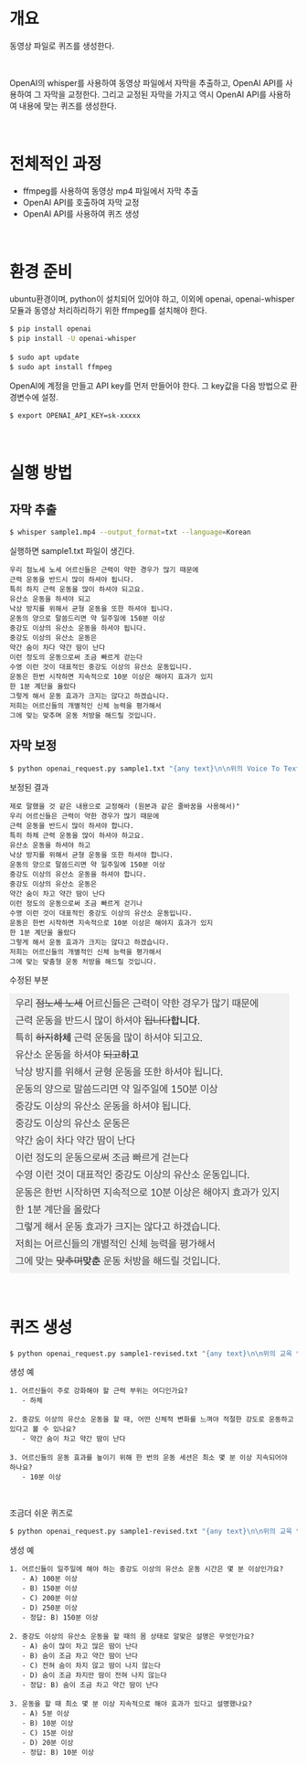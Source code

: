# 개요
동영상 파일로 퀴즈를 생성한다.

<br>

OpenAI의 whisper를 사용하여 동영상 파일에서 자막을 추출하고, OpenAI API를 사용하여 그 자막을 교정한다. 그리고 교정된 자막을 가지고 역시 OpenAI API를 사용하여 내용에 맞는 퀴즈를 생성한다.

<br>

# 전체적인 과정
- ffmpeg를 사용하여 동영상 mp4 파일에서 자막 추출
- OpenAI API를 호출하여 자막 교정
- OpenAI API를 사용하여 퀴즈 생성

<br>

# 환경 준비

ubuntu환경이며, python이 설치되어 있어야 하고, 이외에 openai, openai-whisper 모듈과 동영상 처리하리하기 위한 ffmpeg를 설치해야 한다.

```bash
$ pip install openai
$ pip install -U openai-whisper

$ sudo apt update
$ sudo apt install ffmpeg
```

OpenAI에 계정을 만들고 API key를 먼저 만들어야 한다. 그 key값을 다음 방법으로 환경변수에 설정.
```bash
$ export OPENAI_API_KEY=sk-xxxxx
```

<br>

# 실행 방법

## 자막 추출

```bash
$ whisper sample1.mp4 --output_format=txt --language=Korean
```
실행하면 sample1.txt 파일이 생긴다.

```
우리 점노세 노세 어르신들은 근력이 약한 경우가 많기 때문에
근력 운동을 반드시 많이 하셔야 됩니다.
특히 하지 근력 운동을 많이 하셔야 되고요.
유산소 운동을 하셔야 되고
낙상 방지를 위해서 균형 운동을 또한 하셔야 됩니다.
운동의 양으로 말씀드리면 약 일주일에 150분 이상
중강도 이상의 유산소 운동을 하셔야 됩니다.
중강도 이상의 유산소 운동은
약간 숨이 차다 약간 땀이 난다
이런 정도의 운동으로써 조금 빠르게 걷는다
수영 이런 것이 대표적인 중강도 이상의 유산소 운동입니다.
운동은 한번 시작하면 지속적으로 10분 이상은 해야지 효과가 있지
한 1분 계단을 올랐다
그렇게 해서 운동 효과가 크지는 않다고 하겠습니다.
저희는 어르신들의 개별적인 신체 능력을 평가해서
그에 맞는 맞추며 운동 처방을 해드릴 것입니다.
```


## 자막 보정
```bash
$ python openai_request.py sample1.txt "{any text}\n\n위의 Voice To Text 결과를 상황과 내용에 맞게 일부 잘못 인식된 글자와 문자를 보다 화자가 실제로 말했을 것 같은 내용으로 교정해라 (원본과 같은 줄바꿈을 사용해서)"
```

보정된 결과
```
제로 말했을 것 같은 내용으로 교정해라 (원본과 같은 줄바꿈을 사용해서)"
우리 어르신들은 근력이 약한 경우가 많기 때문에
근력 운동을 반드시 많이 하셔야 합니다.
특히 하체 근력 운동을 많이 하셔야 하고요.
유산소 운동을 하셔야 하고
낙상 방지를 위해서 균형 운동을 또한 하셔야 합니다.
운동의 양으로 말씀드리면 약 일주일에 150분 이상
중강도 이상의 유산소 운동을 하셔야 합니다.
중강도 이상의 유산소 운동은
약간 숨이 차고 약간 땀이 난다
이런 정도의 운동으로써 조금 빠르게 걷기나
수영 이런 것이 대표적인 중강도 이상의 유산소 운동입니다.
운동은 한번 시작하면 지속적으로 10분 이상은 해야지 효과가 있지
한 1분 계단을 올랐다
그렇게 해서 운동 효과가 크지는 않다고 하겠습니다.
저희는 어르신들의 개별적인 신체 능력을 평가해서
그에 맞는 맞춤형 운동 처방을 해드릴 것입니다.
```

수정된 부분

![image](sample1-revised.png)

<br>

# 퀴즈 생성

```bash
$ python openai_request.py sample1-revised.txt "{any text}\n\n위의 교육 영상의 자막을 보고, 시청자가 교육 내용을 잘 이해했는지 확인하기 위한 퀴즈를 3개를 만들어줘. 일반 텍스트로 (답변 포함)"
```

생성 예
```
1. 어르신들이 주로 강화해야 할 근력 부위는 어디인가요?
   - 하체

2. 중강도 이상의 유산소 운동을 할 때, 어떤 신체적 변화를 느껴야 적절한 강도로 운동하고 있다고 볼 수 있나요?
   - 약간 숨이 차고 약간 땀이 난다

3. 어르신들의 운동 효과를 높이기 위해 한 번의 운동 세션은 최소 몇 분 이상 지속되어야 하나요?
   - 10분 이상
```

<br>

조금더 쉬운 퀴즈로

```bash
$ python openai_request.py sample1-revised.txt "{any text}\n\n위의 교육 영상의 자막을 보고, 시청자가 교육 내용을 잘 이해했는지 확인하기 위한 퀴즈를 3개를 만들어줘. 어르신들도 풀수 있는 쉬운 걸로. 일반 텍스트로 (답변 포함)"
```

생성 예
```
1. 어르신들이 일주일에 해야 하는 중강도 이상의 유산소 운동 시간은 몇 분 이상인가요?
   - A) 100분 이상
   - B) 150분 이상
   - C) 200분 이상
   - D) 250분 이상
   - 정답: B) 150분 이상

2. 중강도 이상의 유산소 운동을 할 때의 몸 상태로 알맞은 설명은 무엇인가요?
   - A) 숨이 많이 차고 많은 땀이 난다
   - B) 숨이 조금 차고 약간 땀이 난다
   - C) 전혀 숨이 차지 않고 땀이 나지 않는다
   - D) 숨이 조금 차지만 땀이 전혀 나지 않는다
   - 정답: B) 숨이 조금 차고 약간 땀이 난다

3. 운동을 할 때 최소 몇 분 이상 지속적으로 해야 효과가 있다고 설명했나요?
   - A) 5분 이상
   - B) 10분 이상
   - C) 15분 이상
   - D) 20분 이상
   - 정답: B) 10분 이상
```
